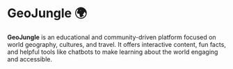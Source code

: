 # GeoJungle 🌍

**GeoJungle** is an educational and community-driven platform focused on world geography, cultures, and travel. It offers interactive content, fun facts, and helpful tools like chatbots to make learning about the world engaging and accessible.
